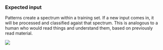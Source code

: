 ### Expected input

Patterns create a spectrum within a training set. If a new input comes in, it will be processed and classified agaist that spectrum. This is analogous to a human who would read things and understand them, based on previously read material.

![](assets/gifs/distribution-and-new-email.gif)
